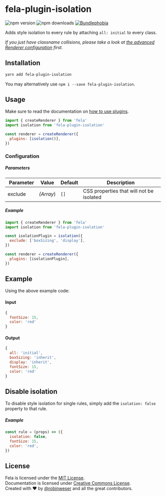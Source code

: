 # fela-plugin-isolation

<img alt="npm version" src="https://badge.fury.io/js/fela-plugin-isolation.svg"> <img alt="npm downloads" src="https://img.shields.io/npm/dm/fela-plugin-isolation.svg"> <a href="https://bundlephobia.com/result?p=fela-plugin-isolation@latest"><img alt="Bundlephobia" src="https://img.shields.io/bundlephobia/minzip/fela-plugin-isolation.svg"></a>

Adds style isolation to every rule by attaching `all: initial` to every class.

_If you just have classname collisions, please take a look at [the advanced Renderer configuration](https://fela.js.org/docs/advanced/RendererConfiguration.html) first._

## Installation

```sh
yarn add fela-plugin-isolation
```

You may alternatively use `npm i --save fela-plugin-isolation`.

## Usage

Make sure to read the documentation on [how to use plugins](https://fela.js.org/docs/latest/advanced/plugins#using-plugins).

```javascript
import { createRenderer } from 'fela'
import isolation from 'fela-plugin-isolation'

const renderer = createRenderer({
  plugins: [isolation()],
})
```

### Configuration

##### Parameters

|  Parameter | Value     | Default | Description                              |
| ---------- | --------- | ------- | ---------------------------------------- |
| exclude    | _(Array_) | `[]`    | CSS properties that will not be isolated |

##### Example

```javascript
import { createRenderer } from 'fela'
import isolation from 'fela-plugin-isolation'

const isolationPlugin = isolation({
  exclude: ['boxSizing', 'display'],
})

const renderer = createRenderer({
  plugins: [isolationPlugin],
})
```

## Example

Using the above example code:

#### Input

```javascript
{
  fontSize: 15,
  color: 'red'
}
```

#### Output

```javascript
{
  all: 'initial',
  boxSizing: 'inherit',
  display: 'inherit',
  fontSize: 15,
  color: 'red'
}
```

## Disable isolation

To disable style isolation for single rules, simply add the `isolation: false` property to that rule.

##### Example

```javascript
const rule = (props) => ({
  isolation: false,
  fontSize: 15,
  color: 'red',
})
```

## License

Fela is licensed under the [MIT License](http://opensource.org/licenses/MIT).<br>
Documentation is licensed under [Creative Commons License](http://creativecommons.org/licenses/by/4.0/).<br>
Created with ♥ by [@robinweser](http://weser.io) and all the great contributors.
